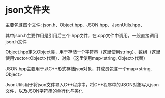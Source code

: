 # json文件夹

主要包含四个文件: json.h、Object.hpp、JSON.hpp、JsonUtils.hpp、

其中json.h主要作用是引用后三个.hpp文件，在.cpp文件中调用，一般直接调用json.h文件

Object.hpp定义Object类，用于存储一个字符串（这里使用string）、数组（这里使用vector\<Object\>代替）、对象（这里使用map\<string, Object\>代替）

JSON.hpp主要用于以C++形式存储json对象，其成员包含一个map\<string, Object\>

JsonUtils用于将json文件导入C++程序中，将C++程序中的JSON对象写入json文件，以及JSON字符串的单行化与美化